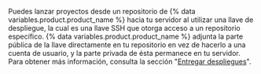Puedes lanzar proyectos desde un repositorio de {% data variables.product.product_name %} hacia tu servidor al utilizar una llave de despliegue, la cual es una llave SSH que otorga acceso a un repositorio específico. {% data variables.product.product_name %} adjunta la parte pública de la llave directamente en tu repositorio en vez de hacerlo a una cuenta de usuario, y la parte privada de ésta permanece en tu servidor. Para obtener más información, consulta la sección "[Entregar despliegues](/v3/guides/delivering-deployments/)".

